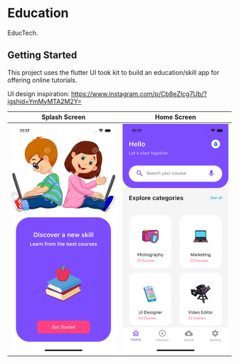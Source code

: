 # Education

EducTech.

## Getting Started

This project uses the flutter UI took kit to build an education/skill app for offering online tutorials.

UI design inspiration: https://www.instagram.com/p/Cb8eZlcg7Ub/?igshid=YmMyMTA2M2Y=


| Splash Screen | Home Screen | 
|    :---:     |     :---:      |  
| <img src="images/splashScreen.png" width="500">   | <img src="images/homeScreen.png" width="500">   |